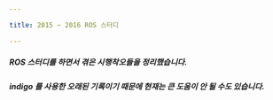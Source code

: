 ```yaml
---

title: 2015 ~ 2016 ROS 스터디

---
```


##### ROS 스터디를 하면서 겪은 시행착오들을 정리했습니다.

##### indigo 를 사용한 오래된 기록이기 때문에 현재는 큰 도움이 안 될 수도 있습니다.
